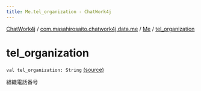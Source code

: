 ```yaml
---
title: Me.tel_organization - ChatWork4j
---
```


[ChatWork4j](../../index.md) / [com.masahirosaito.chatwork4j.data.me](../index.md) / [Me](index.md) / [tel_organization](.)

# tel_organization

`val tel_organization: String` [(source)](https://github.com/MasahiroSaito/ChatWork4j/tree/master/src/main/kotlin/com/masahirosaito/chatwork4j/data/me/Me.kt#L49)

組織電話番号

